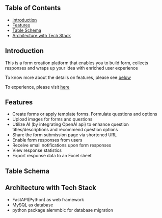 ## Table of Contents

- [Introduction](#-Introduction)
- [Features](#-Features)
- [Table Schema](#-Table-Schema)
- [Architecture with Tech Stack](#-Architecture-with-Tech-Stack)

## Introduction

This is a form creation platform that enables you to build form, collects responses and wraps up your idea with enriched
user experience

To know more about the details on features, please see [below](#-Table-Schema)

To experience, please visit [here](https://www.formrrito.fun/forms)

## Features

- Create forms or apply template forms. Formulate questions and options
- Upload images for forms and questions
- Utilize AI (by integrating OpenAI api) to enhance question titles/descriptions and recommend question options
- Share the form submission page via shortened URL
- Enable form responses from users
- Receive email notifications upon form responses
- View response statistics
- Export response data to an Excel sheet

## Table Schema

## Architecture with Tech Stack

- FastAPI(Python) as web framework
- MySQL as database
- python package alemmbic for database migration


